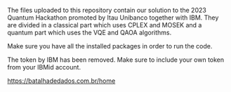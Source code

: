 The files uploaded to this repository contain our solution to the 2023 Quantum Hackathon promoted by Itau Unibanco together with IBM. They are divided in a classical part which uses CPLEX and MOSEK and a quantum part which uses the VQE and QAOA algorithms.



Make sure you have all the installed packages in order to run the code.

The token by IBM has been removed. Make sure to include your own token from your IBMid account.

https://batalhadedados.com.br/home

